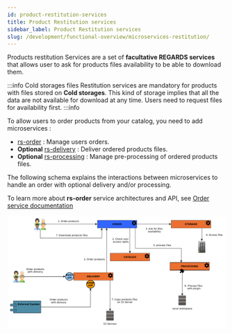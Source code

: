 ```yaml
---
id: product-restitution-services
title: Product Restitution services
sidebar_label: Product Restitution services
slug: /development/functional-overview/microservices-restitution/
---
```



Products restitution Services are a set of **facultative REGARDS services** that allows user to ask for products files
availability to be able to download them.

:::info Cold storages files
Restitution services are mandatory for products with files stored on **Cold storages**. This kind of storage implies
that
all the data are not available for download at any time. Users need to request files for availability first.
:::info

To allow users to order products from your catalog, you need to add microservices :

- [rs-order](../../development/backend/regards/order/order.md) : Manage users orders.
- **Optional** [rs-delivery](../../development/services/delivery/delivery-overview.md) : Deliver ordered products files.
- **Optional** [rs-processing](../../development/backend/regards/processing/processing.md) : Manage pre-processing of ordered products
  files.

The following schema explains the interactions between microservices to handle an order with optional delivery and/or
processing.

To learn more about **rs-order** service architectures and API,
see [Order service documentation](../../development/backend/regards/order/order.md)

![](img/order_workflow.png)
